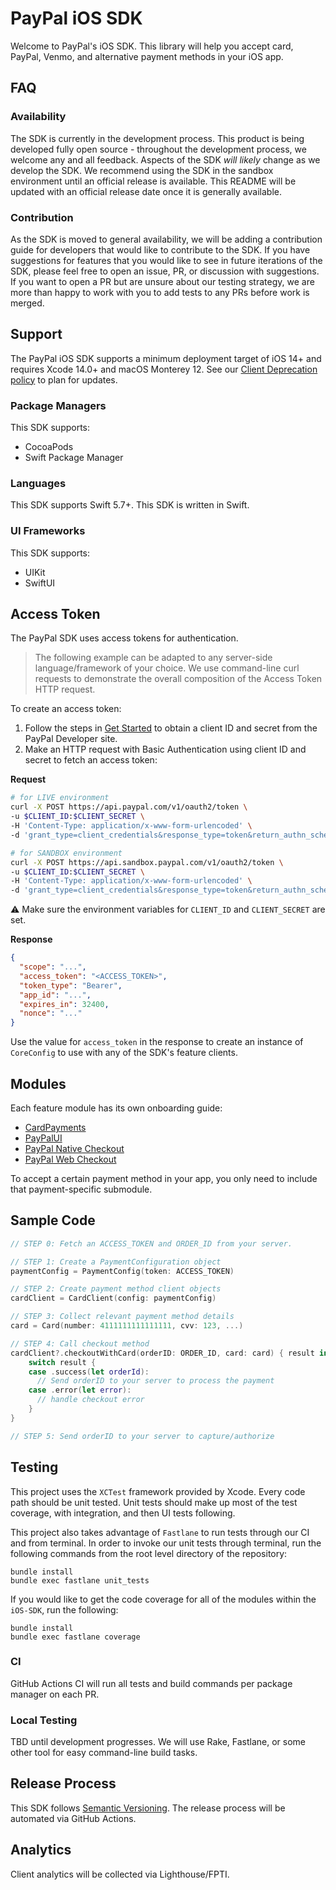 # PayPal iOS SDK

Welcome to PayPal's iOS SDK. This library will help you accept card, PayPal, Venmo, and alternative payment methods in your iOS app.

## FAQ
### Availability
The SDK is currently in the development process. This product is being developed fully open source - throughout the development process, we welcome any and all feedback. Aspects of the SDK _will likely_ change as we develop the SDK. We recommend using the SDK in the sandbox environment until an official release is available. This README will be updated with an official release date once it is generally available.

### Contribution
As the SDK is moved to general availability, we will be adding a contribution guide for developers that would like to contribute to the SDK. If you have suggestions for features that you would like to see in future iterations of the SDK, please feel free to open an issue, PR, or discussion with suggestions. If you want to open a PR but are unsure about our testing strategy, we are more than happy to work with you to add tests to any PRs before work is merged.

## Support

The PayPal iOS SDK supports a minimum deployment target of iOS 14+ and requires Xcode 14.0+ and macOS Monterey 12. See our [Client Deprecation policy](https://developer.paypal.com/braintree/docs/guides/client-sdk/deprecation-policy/ios/v5) to plan for updates.

### Package Managers
This SDK supports:

* CocoaPods
* Swift Package Manager

### Languages

This SDK supports Swift 5.7+. This SDK is written in Swift.

### UI Frameworks
This SDK supports:

* UIKit
* SwiftUI

## Access Token

The PayPal SDK uses access tokens for authentication.

> The following example can be adapted to any server-side language/framework of your choice. We use command-line curl requests to demonstrate the overall composition of the Access Token HTTP request.

To create an access token:

1. Follow the steps in [Get Started](https://developer.paypal.com/api/rest/#link-getstarted) to obtain a client ID and secret from the PayPal Developer site.
1. Make an HTTP request with Basic Authentication using client ID and secret to fetch an access token:

**Request**
```bash
# for LIVE environment
curl -X POST https://api.paypal.com/v1/oauth2/token \
-u $CLIENT_ID:$CLIENT_SECRET \
-H 'Content-Type: application/x-www-form-urlencoded' \
-d 'grant_type=client_credentials&response_type=token&return_authn_schemes=true'

# for SANDBOX environment
curl -X POST https://api.sandbox.paypal.com/v1/oauth2/token \
-u $CLIENT_ID:$CLIENT_SECRET \
-H 'Content-Type: application/x-www-form-urlencoded' \
-d 'grant_type=client_credentials&response_type=token&return_authn_schemes=true'
```

:warning:&nbsp;Make sure the environment variables for `CLIENT_ID` and `CLIENT_SECRET` are set.

**Response**

```json
{
  "scope": "...",
  "access_token": "<ACCESS_TOKEN>",
  "token_type": "Bearer",
  "app_id": "...",
  "expires_in": 32400,
  "nonce": "..."
}
```

Use the value for `access_token` in the response to create an instance of `CoreConfig` to use with any of the SDK's feature clients.

## Modules

Each feature module has its own onboarding guide:

- [CardPayments](docs/CardPayments)
- [PayPalUI](docs/PayPalUI)
- [PayPal Native Checkout](docs/PayPalNativeCheckout)
- [PayPal Web Checkout](docs/PayPalWebCheckout)

To accept a certain payment method in your app, you only need to include that payment-specific submodule.

## Sample Code

```swift
// STEP 0: Fetch an ACCESS_TOKEN and ORDER_ID from your server.

// STEP 1: Create a PaymentConfiguration object
paymentConfig = PaymentConfig(token: ACCESS_TOKEN)

// STEP 2: Create payment method client objects
cardClient = CardClient(config: paymentConfig)

// STEP 3: Collect relevant payment method details
card = Card(number: 4111111111111111, cvv: 123, ...)

// STEP 4: Call checkout method
cardClient?.checkoutWithCard(orderID: ORDER_ID, card: card) { result in
    switch result {
    case .success(let orderId):
      // Send orderID to your server to process the payment
    case .error(let error):
      // handle checkout error
    }
}

// STEP 5: Send orderID to your server to capture/authorize

```


## Testing

This project uses the `XCTest` framework provided by Xcode. Every code path should be unit tested. Unit tests should make up most of the test coverage, with integration, and then UI tests following.

This project also takes advantage of `Fastlane` to run tests through our CI and from terminal.
In order to invoke our unit tests through terminal, run the following commands from the root level directory of the repository:
```
bundle install
bundle exec fastlane unit_tests
```

If you would like to get the code coverage for all of the modules within the `iOS-SDK`, run the following:
```
bundle install
bundle exec fastlane coverage
```

### CI

GitHub Actions CI will run all tests and build commands per package manager on each PR.

### Local Testing

TBD until development progresses. We will use Rake, Fastlane, or some other tool for easy command-line build tasks.

## Release Process

This SDK follows [Semantic Versioning](https://semver.org/). The release process will be automated via GitHub Actions.

## Analytics

Client analytics will be collected via Lighthouse/FPTI.
